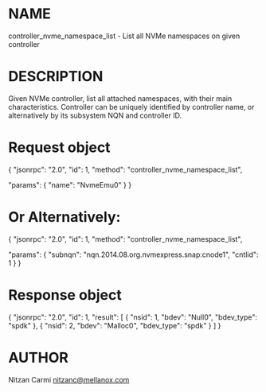# NAME

controller_nvme_namespace_list - List all NVMe namespaces on given controller

# DESCRIPTION

Given NVMe controller, list all attached namespaces, with their
main characteristics. Controller can be uniquely identified by
controller name, or alternatively by its subsystem NQN and controller ID.

# Request object

{
  "jsonrpc": "2.0",
  "id": 1,
  "method": "controller_nvme_namespace_list",

  "params": {
    "name": "NvmeEmu0"
  }
}

 # Or Alternatively:

{
  "jsonrpc": "2.0",
  "id": 1,
  "method": "controller_nvme_namespace_list",

  "params": {
    "subnqn": "nqn.2014.08.org.nvmexpress.snap:cnode1",
    "cntlid": 1
  }
}

# Response object

{
  "jsonrpc": "2.0",
  "id": 1,
  "result": [
    {
      "nsid": 1,
      "bdev": "Null0",
      "bdev_type": "spdk"
    },
    {
      "nsid": 2,
      "bdev": "Malloc0",
      "bdev_type": "spdk"
    }
  ]
}


# AUTHOR

Nitzan Carmi <nitzanc@mellanox.com>

